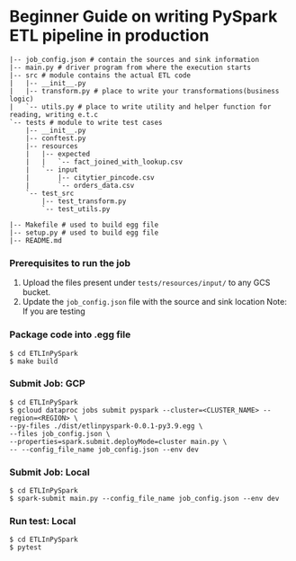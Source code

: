 # Beginner Guide on writing PySpark ETL pipeline in production

```shell
|-- job_config.json # contain the sources and sink information
|-- main.py # driver program from where the execution starts 
|-- src # module contains the actual ETL code
|   |-- __init__.py
|   |-- transform.py # place to write your transformations(business logic)
|   `-- utils.py # place to write utility and helper function for reading, writing e.t.c 
`-- tests # module to write test cases
    |-- __init__.py
    |-- conftest.py
    |-- resources
    |   |-- expected
    |   |   `-- fact_joined_with_lookup.csv
    |   `-- input
    |       |-- citytier_pincode.csv
    |       `-- orders_data.csv
    `-- test_src
        |-- test_transform.py
        `-- test_utils.py

|-- Makefile # used to build egg file
|-- setup.py # used to build egg file
|-- README.md
```
### Prerequisites to run the job
1. Upload the files present under `tests/resources/input/` to any GCS bucket.
2. Update the `job_config.json` file with the source and sink location
Note: If you are testing  

### Package code into .egg file
```shell
$ cd ETLInPySpark
$ make build
```

### Submit Job: GCP
```shell
$ cd ETLInPySpark
$ gcloud dataproc jobs submit pyspark --cluster=<CLUSTER_NAME> --region=<REGION> \
--py-files ./dist/etlinpyspark-0.0.1-py3.9.egg \
--files job_config.json \
--properties=spark.submit.deployMode=cluster main.py \
-- --config_file_name job_config.json --env dev
```
### Submit Job: Local
```shell
$ cd ETLInPySpark
$ spark-submit main.py --config_file_name job_config.json --env dev
```

### Run test: Local
```shell
$ cd ETLInPySpark
$ pytest
```

